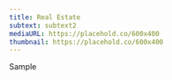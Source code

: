 ```yaml
---
title: Real Estate
subtext: subtext2
mediaURL: https://placehold.co/600x400
thumbnail: https://placehold.co/600x400
---
```

Sample
